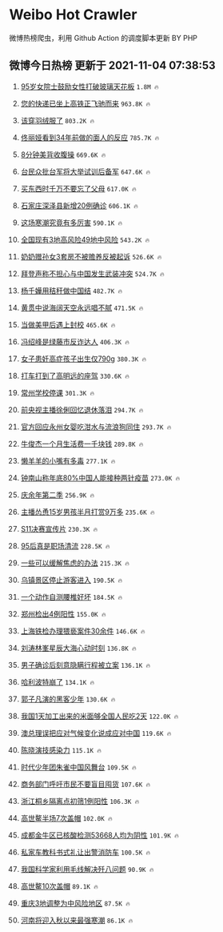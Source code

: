 # Weibo Hot Crawler 



微博热榜爬虫，利用 Github Action 的调度脚本更新 BY PHP 


## 微博今日热榜 更新于 2021-11-04 07:38:53 
1. [95岁女院士鼓励女性打破玻璃天花板](https://s.weibo.com/weibo?q=%2395%E5%B2%81%E5%A5%B3%E9%99%A2%E5%A3%AB%E9%BC%93%E5%8A%B1%E5%A5%B3%E6%80%A7%E6%89%93%E7%A0%B4%E7%8E%BB%E7%92%83%E5%A4%A9%E8%8A%B1%E6%9D%BF%23&Refer=top) `1.8M 🔥` 

1. [您的快递已坐上高铁正飞驰而来](https://s.weibo.com/weibo?q=%23%E6%82%A8%E7%9A%84%E5%BF%AB%E9%80%92%E5%B7%B2%E5%9D%90%E4%B8%8A%E9%AB%98%E9%93%81%E6%AD%A3%E9%A3%9E%E9%A9%B0%E8%80%8C%E6%9D%A5%23&Refer=top) `963.8K 🔥` 

1. [该穿羽绒服了](https://s.weibo.com/weibo?q=%23%E8%AF%A5%E7%A9%BF%E7%BE%BD%E7%BB%92%E6%9C%8D%E4%BA%86%23&Refer=top) `803.2K 🔥` 

1. [佟丽娅看到34年前做的面人的反应](https://s.weibo.com/weibo?q=%23%E4%BD%9F%E4%B8%BD%E5%A8%85%E7%9C%8B%E5%88%B034%E5%B9%B4%E5%89%8D%E5%81%9A%E7%9A%84%E9%9D%A2%E4%BA%BA%E7%9A%84%E5%8F%8D%E5%BA%94%23&Refer=top) `785.7K 🔥` 

1. [8分钟美背收腹操](https://s.weibo.com/weibo?q=%238%E5%88%86%E9%92%9F%E7%BE%8E%E8%83%8C%E6%94%B6%E8%85%B9%E6%93%8D%23&Refer=top) `669.6K 🔥` 

1. [台民众批台军将大举试训后备军](https://s.weibo.com/weibo?q=%23%E5%8F%B0%E6%B0%91%E4%BC%97%E6%89%B9%E5%8F%B0%E5%86%9B%E5%B0%86%E5%A4%A7%E4%B8%BE%E8%AF%95%E8%AE%AD%E5%90%8E%E5%A4%87%E5%86%9B%23&Refer=top) `647.6K 🔥` 

1. [买东西时千万不要忘了父母](https://s.weibo.com/weibo?q=%23%E4%B9%B0%E4%B8%9C%E8%A5%BF%E6%97%B6%E5%8D%83%E4%B8%87%E4%B8%8D%E8%A6%81%E5%BF%98%E4%BA%86%E7%88%B6%E6%AF%8D%23&Refer=top) `617.0K 🔥` 

1. [石家庄深泽县新增20例确诊](https://s.weibo.com/weibo?q=%23%E7%9F%B3%E5%AE%B6%E5%BA%84%E6%B7%B1%E6%B3%BD%E5%8E%BF%E6%96%B0%E5%A2%9E20%E4%BE%8B%E7%A1%AE%E8%AF%8A%23&Refer=top) `606.1K 🔥` 

1. [这场寒潮究竟有多厉害](https://s.weibo.com/weibo?q=%23%E8%BF%99%E5%9C%BA%E5%AF%92%E6%BD%AE%E7%A9%B6%E7%AB%9F%E6%9C%89%E5%A4%9A%E5%8E%89%E5%AE%B3%23&Refer=top) `590.1K 🔥` 

1. [全国现有3地高风险49地中风险](https://s.weibo.com/weibo?q=%23%E5%85%A8%E5%9B%BD%E7%8E%B0%E6%9C%893%E5%9C%B0%E9%AB%98%E9%A3%8E%E9%99%A949%E5%9C%B0%E4%B8%AD%E9%A3%8E%E9%99%A9%23&Refer=top) `543.2K 🔥` 

1. [奶奶赠孙女3套房不被赡养反被起诉](https://s.weibo.com/weibo?q=%23%E5%A5%B6%E5%A5%B6%E8%B5%A0%E5%AD%99%E5%A5%B33%E5%A5%97%E6%88%BF%E4%B8%8D%E8%A2%AB%E8%B5%A1%E5%85%BB%E5%8F%8D%E8%A2%AB%E8%B5%B7%E8%AF%89%23&Refer=top) `526.6K 🔥` 

1. [拜登声称不担心与中国发生武装冲突](https://s.weibo.com/weibo?q=%23%E6%8B%9C%E7%99%BB%E5%A3%B0%E7%A7%B0%E4%B8%8D%E6%8B%85%E5%BF%83%E4%B8%8E%E4%B8%AD%E5%9B%BD%E5%8F%91%E7%94%9F%E6%AD%A6%E8%A3%85%E5%86%B2%E7%AA%81%23&Refer=top) `524.7K 🔥` 

1. [杨千嬅用秸秆做中国结](https://s.weibo.com/weibo?q=%23%E6%9D%A8%E5%8D%83%E5%AC%85%E7%94%A8%E7%A7%B8%E7%A7%86%E5%81%9A%E4%B8%AD%E5%9B%BD%E7%BB%93%23&Refer=top) `482.7K 🔥` 

1. [黄贯中说海阔天空永远唱不腻](https://s.weibo.com/weibo?q=%23%E9%BB%84%E8%B4%AF%E4%B8%AD%E8%AF%B4%E6%B5%B7%E9%98%94%E5%A4%A9%E7%A9%BA%E6%B0%B8%E8%BF%9C%E5%94%B1%E4%B8%8D%E8%85%BB%23&Refer=top) `471.5K 🔥` 

1. [当做美甲后遇上封校](https://s.weibo.com/weibo?q=%23%E5%BD%93%E5%81%9A%E7%BE%8E%E7%94%B2%E5%90%8E%E9%81%87%E4%B8%8A%E5%B0%81%E6%A0%A1%23&Refer=top) `465.6K 🔥` 

1. [冯绍峰是绿藤市反诈达人](https://s.weibo.com/weibo?q=%23%E5%86%AF%E7%BB%8D%E5%B3%B0%E6%98%AF%E7%BB%BF%E8%97%A4%E5%B8%82%E5%8F%8D%E8%AF%88%E8%BE%BE%E4%BA%BA%23&Refer=top) `406.3K 🔥` 

1. [女子患妊高症孩子出生仅790g](https://s.weibo.com/weibo?q=%23%E5%A5%B3%E5%AD%90%E6%82%A3%E5%A6%8A%E9%AB%98%E7%97%87%E5%AD%A9%E5%AD%90%E5%87%BA%E7%94%9F%E4%BB%85790g%23&Refer=top) `380.3K 🔥` 

1. [打车打到了高明远的座驾](https://s.weibo.com/weibo?q=%23%E6%89%93%E8%BD%A6%E6%89%93%E5%88%B0%E4%BA%86%E9%AB%98%E6%98%8E%E8%BF%9C%E7%9A%84%E5%BA%A7%E9%A9%BE%23&Refer=top) `330.6K 🔥` 

1. [常州学校停课](https://s.weibo.com/weibo?q=%23%E5%B8%B8%E5%B7%9E%E5%AD%A6%E6%A0%A1%E5%81%9C%E8%AF%BE%23&Refer=top) `301.3K 🔥` 

1. [前央视主播徐俐回忆退休落泪](https://s.weibo.com/weibo?q=%23%E5%89%8D%E5%A4%AE%E8%A7%86%E4%B8%BB%E6%92%AD%E5%BE%90%E4%BF%90%E5%9B%9E%E5%BF%86%E9%80%80%E4%BC%91%E8%90%BD%E6%B3%AA%23&Refer=top) `294.7K 🔥` 

1. [官方回应永州女婴吃泔水与流浪狗同住](https://s.weibo.com/weibo?q=%23%E5%AE%98%E6%96%B9%E5%9B%9E%E5%BA%94%E6%B0%B8%E5%B7%9E%E5%A5%B3%E5%A9%B4%E5%90%83%E6%B3%94%E6%B0%B4%E4%B8%8E%E6%B5%81%E6%B5%AA%E7%8B%97%E5%90%8C%E4%BD%8F%23&Refer=top) `293.7K 🔥` 

1. [牛俊杰一个月生活费一千块钱](https://s.weibo.com/weibo?q=%23%E7%89%9B%E4%BF%8A%E6%9D%B0%E4%B8%80%E4%B8%AA%E6%9C%88%E7%94%9F%E6%B4%BB%E8%B4%B9%E4%B8%80%E5%8D%83%E5%9D%97%E9%92%B1%23&Refer=top) `289.8K 🔥` 

1. [懒羊羊的小嘴有多毒](https://s.weibo.com/weibo?q=%23%E6%87%92%E7%BE%8A%E7%BE%8A%E7%9A%84%E5%B0%8F%E5%98%B4%E6%9C%89%E5%A4%9A%E6%AF%92%23&Refer=top) `277.1K 🔥` 

1. [钟南山称年底80%中国人能接种两针疫苗](https://s.weibo.com/weibo?q=%23%E9%92%9F%E5%8D%97%E5%B1%B1%E7%A7%B0%E5%B9%B4%E5%BA%9580%25%E4%B8%AD%E5%9B%BD%E4%BA%BA%E8%83%BD%E6%8E%A5%E7%A7%8D%E4%B8%A4%E9%92%88%E7%96%AB%E8%8B%97%23&Refer=top) `273.0K 🔥` 

1. [庆余年第二季](https://s.weibo.com/weibo?q=%23%E5%BA%86%E4%BD%99%E5%B9%B4%E7%AC%AC%E4%BA%8C%E5%AD%A3%23&Refer=top) `256.9K 🔥` 

1. [主播怂恿15岁男孩半月打赏9万多](https://s.weibo.com/weibo?q=%23%E4%B8%BB%E6%92%AD%E6%80%82%E6%81%BF15%E5%B2%81%E7%94%B7%E5%AD%A9%E5%8D%8A%E6%9C%88%E6%89%93%E8%B5%8F9%E4%B8%87%E5%A4%9A%23&Refer=top) `235.6K 🔥` 

1. [S11决赛宣传片](https://s.weibo.com/weibo?q=%23S11%E5%86%B3%E8%B5%9B%E5%AE%A3%E4%BC%A0%E7%89%87%23&Refer=top) `230.3K 🔥` 

1. [95后真是职场清流](https://s.weibo.com/weibo?q=%2395%E5%90%8E%E7%9C%9F%E6%98%AF%E8%81%8C%E5%9C%BA%E6%B8%85%E6%B5%81%23&Refer=top) `228.5K 🔥` 

1. [一些可以缓解焦虑的办法](https://s.weibo.com/weibo?q=%23%E4%B8%80%E4%BA%9B%E5%8F%AF%E4%BB%A5%E7%BC%93%E8%A7%A3%E7%84%A6%E8%99%91%E7%9A%84%E5%8A%9E%E6%B3%95%23&Refer=top) `215.3K 🔥` 

1. [乌镇景区停止游客进入](https://s.weibo.com/weibo?q=%23%E4%B9%8C%E9%95%87%E6%99%AF%E5%8C%BA%E5%81%9C%E6%AD%A2%E6%B8%B8%E5%AE%A2%E8%BF%9B%E5%85%A5%23&Refer=top) `190.5K 🔥` 

1. [一个动作自测腰椎好坏](https://s.weibo.com/weibo?q=%23%E4%B8%80%E4%B8%AA%E5%8A%A8%E4%BD%9C%E8%87%AA%E6%B5%8B%E8%85%B0%E6%A4%8E%E5%A5%BD%E5%9D%8F%23&Refer=top) `184.5K 🔥` 

1. [郑州检出4例阳性](https://s.weibo.com/weibo?q=%23%E9%83%91%E5%B7%9E%E6%A3%80%E5%87%BA4%E4%BE%8B%E9%98%B3%E6%80%A7%23&Refer=top) `155.0K 🔥` 

1. [上海铁检办理猥亵案件30余件](https://s.weibo.com/weibo?q=%E4%B8%8A%E6%B5%B7%E9%93%81%E6%A3%80%E5%8A%9E%E7%90%86%E7%8C%A5%E4%BA%B5%E6%A1%88%E4%BB%B630%E4%BD%99%E4%BB%B6&Refer=top) `146.6K 🔥` 

1. [刘涛林峯星辰大海心动时刻](https://s.weibo.com/weibo?q=%23%E5%88%98%E6%B6%9B%E6%9E%97%E5%B3%AF%E6%98%9F%E8%BE%B0%E5%A4%A7%E6%B5%B7%E5%BF%83%E5%8A%A8%E6%97%B6%E5%88%BB%23&Refer=top) `136.8K 🔥` 

1. [男子确诊后刻意隐瞒行程被立案](https://s.weibo.com/weibo?q=%23%E7%94%B7%E5%AD%90%E7%A1%AE%E8%AF%8A%E5%90%8E%E5%88%BB%E6%84%8F%E9%9A%90%E7%9E%92%E8%A1%8C%E7%A8%8B%E8%A2%AB%E7%AB%8B%E6%A1%88%23&Refer=top) `136.1K 🔥` 

1. [哈利波特崩了](https://s.weibo.com/weibo?q=%23%E5%93%88%E5%88%A9%E6%B3%A2%E7%89%B9%E5%B4%A9%E4%BA%86%23&Refer=top) `134.1K 🔥` 

1. [郭子凡演的黑客少年](https://s.weibo.com/weibo?q=%23%E9%83%AD%E5%AD%90%E5%87%A1%E6%BC%94%E7%9A%84%E9%BB%91%E5%AE%A2%E5%B0%91%E5%B9%B4%23&Refer=top) `130.6K 🔥` 

1. [我国1天加工出来的米面够全国人民吃2天](https://s.weibo.com/weibo?q=%23%E6%88%91%E5%9B%BD1%E5%A4%A9%E5%8A%A0%E5%B7%A5%E5%87%BA%E6%9D%A5%E7%9A%84%E7%B1%B3%E9%9D%A2%E5%A4%9F%E5%85%A8%E5%9B%BD%E4%BA%BA%E6%B0%91%E5%90%832%E5%A4%A9%23&Refer=top) `122.0K 🔥` 

1. [澳总理误把应对气候变化说成应对中国](https://s.weibo.com/weibo?q=%23%E6%BE%B3%E6%80%BB%E7%90%86%E8%AF%AF%E6%8A%8A%E5%BA%94%E5%AF%B9%E6%B0%94%E5%80%99%E5%8F%98%E5%8C%96%E8%AF%B4%E6%88%90%E5%BA%94%E5%AF%B9%E4%B8%AD%E5%9B%BD%23&Refer=top) `119.6K 🔥` 

1. [陈晓演技感染力](https://s.weibo.com/weibo?q=%23%E9%99%88%E6%99%93%E6%BC%94%E6%8A%80%E6%84%9F%E6%9F%93%E5%8A%9B%23&Refer=top) `115.1K 🔥` 

1. [时代少年团朱雀中国风舞台](https://s.weibo.com/weibo?q=%23%E6%97%B6%E4%BB%A3%E5%B0%91%E5%B9%B4%E5%9B%A2%E6%9C%B1%E9%9B%80%E4%B8%AD%E5%9B%BD%E9%A3%8E%E8%88%9E%E5%8F%B0%23&Refer=top) `109.5K 🔥` 

1. [商务部门呼吁市民不要盲目囤货](https://s.weibo.com/weibo?q=%23%E5%95%86%E5%8A%A1%E9%83%A8%E9%97%A8%E5%91%BC%E5%90%81%E5%B8%82%E6%B0%91%E4%B8%8D%E8%A6%81%E7%9B%B2%E7%9B%AE%E5%9B%A4%E8%B4%A7%23&Refer=top) `107.6K 🔥` 

1. [浙江桐乡隔离点初筛1例阳性](https://s.weibo.com/weibo?q=%23%E6%B5%99%E6%B1%9F%E6%A1%90%E4%B9%A1%E9%9A%94%E7%A6%BB%E7%82%B9%E5%88%9D%E7%AD%9B1%E4%BE%8B%E9%98%B3%E6%80%A7%23&Refer=top) `106.3K 🔥` 

1. [高世鳌半场7次盖帽](https://s.weibo.com/weibo?q=%23%E9%AB%98%E4%B8%96%E9%B3%8C%E5%8D%8A%E5%9C%BA7%E6%AC%A1%E7%9B%96%E5%B8%BD%23&Refer=top) `102.0K 🔥` 

1. [成都金牛区已核酸检测53668人均为阴性](https://s.weibo.com/weibo?q=%23%E6%88%90%E9%83%BD%E9%87%91%E7%89%9B%E5%8C%BA%E5%B7%B2%E6%A0%B8%E9%85%B8%E6%A3%80%E6%B5%8B53668%E4%BA%BA%E5%9D%87%E4%B8%BA%E9%98%B4%E6%80%A7%23&Refer=top) `101.9K 🔥` 

1. [私家车教科书式礼让出警消防车](https://s.weibo.com/weibo?q=%23%E7%A7%81%E5%AE%B6%E8%BD%A6%E6%95%99%E7%A7%91%E4%B9%A6%E5%BC%8F%E7%A4%BC%E8%AE%A9%E5%87%BA%E8%AD%A6%E6%B6%88%E9%98%B2%E8%BD%A6%23&Refer=top) `100.5K 🔥` 

1. [我国科学家利用毛线解决歼八问题](https://s.weibo.com/weibo?q=%23%E6%88%91%E5%9B%BD%E7%A7%91%E5%AD%A6%E5%AE%B6%E5%88%A9%E7%94%A8%E6%AF%9B%E7%BA%BF%E8%A7%A3%E5%86%B3%E6%AD%BC%E5%85%AB%E9%97%AE%E9%A2%98%23&Refer=top) `90.9K 🔥` 

1. [高世鳌10次盖帽](https://s.weibo.com/weibo?q=%23%E9%AB%98%E4%B8%96%E9%B3%8C10%E6%AC%A1%E7%9B%96%E5%B8%BD%23&Refer=top) `89.1K 🔥` 

1. [重庆3地调整为中风险地区](https://s.weibo.com/weibo?q=%23%E9%87%8D%E5%BA%863%E5%9C%B0%E8%B0%83%E6%95%B4%E4%B8%BA%E4%B8%AD%E9%A3%8E%E9%99%A9%E5%9C%B0%E5%8C%BA%23&Refer=top) `87.5K 🔥` 

1. [河南将迎入秋以来最强寒潮](https://s.weibo.com/weibo?q=%23%E6%B2%B3%E5%8D%97%E5%B0%86%E8%BF%8E%E5%85%A5%E7%A7%8B%E4%BB%A5%E6%9D%A5%E6%9C%80%E5%BC%BA%E5%AF%92%E6%BD%AE%23&Refer=top) `86.1K 🔥` 

